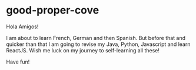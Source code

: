 # good-proper-cove

Hola Amigos!

I am about to learn French, German and then Spanish.
But before that and quicker than that I am going to revise my Java, Python, Javascript and learn ReactJS.
Wish me luck on my journey to self-learning all these!

Have fun!
